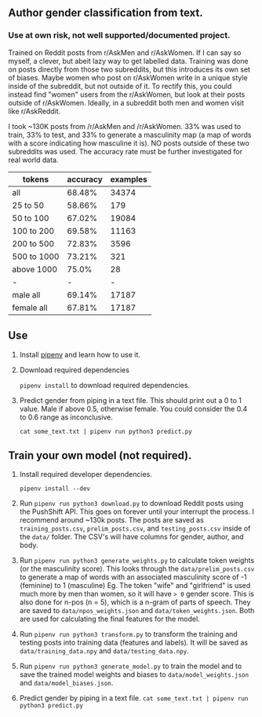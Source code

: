 
## Author gender classification from text.

### Use at own risk, not well supported/documented project.

Trained on Reddit posts from r/AskMen and r/AskWomen. If I can say so myself, a clever, but abeit lazy way to get labelled data. Training was done on posts directly from those two subreddits, but this introduces its own set of biases. Maybe women who post on r/AskWomen write in a unique style inside of the subreddit, but not outside of it. To rectify this, you could instead find "women" users from the r/AskWomen, but look at their posts outside of r/AskWomen. Ideally, in a subreddit both men and women visit like r/AskReddit. 

I took ~130K posts from /r/AskMen and /r/AskWomen. 33% was used to train, 33% to test, and 33% to generate a masculinity map (a map of words with a score indicating how masculine it is). NO posts outside of these two subreddits was used. The accuracy rate must be further investigated for real world data. 

|tokens|accuracy|examples|
|----|--------|--------|
|all|68.48%|34374|
|25 to 50|58.66%|179|
|50 to 100|67.02%|19084|
|100 to 200|69.58%|11163|
|200 to 500|72.83%|3596|
|500 to 1000|73.21%|321|
|above 1000|75.0%|28|
|-|-|-|
|male all|69.14%|17187|
|female all|67.81%|17187|

## Use 
1. Install [pipenv](https://github.com/pypa/pipenv) and learn how to use it. 
1. Download required dependencies

    `pipenv install` to download required dependencies. 
1. Predict gender from piping in a text file. This should print out a 0 to 1 value. Male if above 0.5, otherwise female. You could consider the 0.4 to 0.6 range as inconclusive. 

    `cat some_text.txt | pipenv run python3 predict.py`

## Train your own model (not required). 
1. Install required developer dependencies. 
    
    `pipenv install --dev`
1. Run `pipenv run python3 download.py` to download Reddit posts using the PushShift API. This goes on forever until your interrupt the process. I recommend around ~130k posts. The posts are saved as `training_posts.csv`, `prelim_posts.csv`, and `testing_posts.csv` inside of the `data/` folder. The CSV's will have columns for gender, author, and body. 
1. Run `pipenv run python3 generate_weights.py` to calculate token weights (or the masculinity score). This looks through the `data/prelim_posts.csv` to generate a map of words with an associated masculinity score of -1 (feminine) to 1 (masculine) Eg. The token "wife" and "girlfriend" is used much more by men than women, so it will have `> 0` gender score. This is also done for n-pos (n = 5), which is a n-gram of parts of speech. They are saved to `data/npos_weights.json` and `data/token_weights.json`. Both are used for calculating the final features for the model.
1. Run `pipenv run python3 transform.py` to transform the training and testing posts into training data (features and labels). It will be saved as `data/training_data.npy` and `data/testing_data.npy`. 
1. Run `pipenv run python3 generate_model.py` to train the model and to save the trained model weights and biases to `data/model_weights.json` and `data/model_biases.json`.
1. Predict gender by piping in a text file.
    `cat some_text.txt | pipenv run python3 predict.py`
